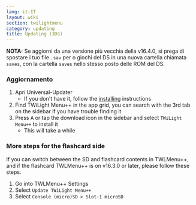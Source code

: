 ```yaml
---
lang: it-IT
layout: wiki
section: twilightmenu
category: updating
title: Updating (3DS)
---
```


**NOTA:** Se aggiorni da una versione più vecchia della v16.4.0, si prega di spostare i tuo file `.sav` per o giochi del DS in una nuova cartella chiamata `saves`, con la cartella `saves` nello stesso posto delle ROM del DS.

### Aggiornamento
1. Apri Universal-Updater
   - If you don't have it, follow the [installing](installing-3ds) instructions
1. Find TWiLight Menu++ in the app grid, you can search with the 3rd tab on the sidebar if you have trouble finding it
1. Press <kbd class="face">A</kbd> or tap the download icon in the sidebar and select `TWiLight Menu++` to install it
   - This will take a while

### More steps for the flashcard side

If you can switch between the SD and flashcard contents in TWLMenu++, and if the flashcard TWLMenu++ is on v16.3.0 or later, please follow these steps.

1. Go into TWLMenu++ Settings
1. Select `Update TWiLight Menu++`
1. Select `Console (micro)SD > Slot-1 microSD`
